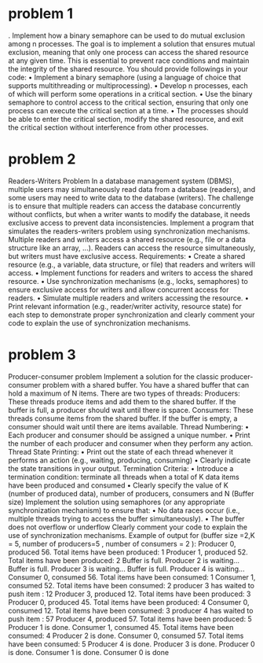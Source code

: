 # problem 1
. Implement how a binary semaphore can be used to do mutual exclusion among
n processes. The goal is to implement a solution that ensures mutual exclusion,
meaning that only one process can access the shared resource at any given time.
This is essential to prevent race conditions and maintain the integrity of the shared
resource. You should provide followings in your code:
• Implement a binary semaphore (using a language of choice that supports multithreading or multiprocessing).
• Develop n processes, each of which will perform some operations in a critical
section.
• Use the binary semaphore to control access to the critical section, ensuring
that only one process can execute the critical section at a time.
• The processes should be able to enter the critical section, modify the shared
resource, and exit the critical section without interference from other processes.
# problem 2
Readers-Writers Problem
In a database management system (DBMS), multiple users may simultaneously
read data from a database (readers), and some users may need to write data to
the database (writers). The challenge is to ensure that multiple readers can access
the database concurrently without conflicts, but when a writer wants to modify the
database, it needs exclusive access to prevent data inconsistencies.
Implement a program that simulates the readers-writers problem using synchronization mechanisms. Multiple readers and writers access a shared resource (e.g., file or
a data structure like an array, ...). Readers can access the resource simultaneously,
but writers must have exclusive access.
Requirements:
• Create a shared resource (e.g., a variable, data structure, or file) that readers
and writers will access.
• Implement functions for readers and writers to access the shared resource.
• Use synchronization mechanisms (e.g., locks, semaphores) to ensure exclusive
access for writers and allow concurrent access for readers.
• Simulate multiple readers and writers accessing the resource.
• Print relevant information (e.g., reader/writer activity, resource state) for each
step to demonstrate proper synchronization and clearly comment your code to
explain the use of synchronization mechanisms.
# problem 3
Producer-consumer problem
Implement a solution for the classic producer-consumer problem with a shared
buffer. You have a shared buffer that can hold a maximum of N items. There are
two types of threads:
Producers: These threads produce items and add them to the shared buffer. If
the buffer is full, a producer should wait until there is space.
Consumers: These threads consume items from the shared buffer. If the buffer is
empty, a consumer should wait until there are items available.
Thread Numbering:
• Each producer and consumer should be assigned a unique number.
• Print the number of each producer and consumer when they perform any
action.
Thread State Printing:
• Print out the state of each thread whenever it performs an action (e.g., waiting,
producing, consuming)
• Clearly indicate the state transitions in your output.
Termination Criteria:
• Introduce a termination condition: terminate all threads when a total of K
data items have been produced and consumed
• Clearly specify the value of K (number of produced data), number of producers,
consumers and N (Buffer size)
Implement the solution using semaphores (or any appropriate synchronization mechanism) to ensure that:
• No data races occur (i.e., multiple threads trying to access the buffer simultaneously).
• The buffer does not overflow or underflow
Clearly comment your code to explain the use of synchronization mechanisms.
Example of output for (buffer size =2,K = 5, number of producers=5 ,
number of consumers = 2 ):
Producer 0, produced 56. Total items have been produced: 1
Producer 1, produced 52. Total items have been produced: 2
Buffer is full. Producer 2 is waiting...
Buffer is full. Producer 3 is waiting...
Buffer is full. Producer 4 is waiting...
Consumer 0, consumed 56. Total items have been consumed: 1
Consumer 1, consumed 52. Total items have been consumed: 2
producer 3 has waited to push item : 12
Producer 3, produced 12. Total items have been produced: 3
Producer 0, produced 45. Total items have been produced: 4
Consumer 0, consumed 12. Total items have been consumed: 3
producer 4 has waited to push item : 57
Producer 4, produced 57. Total items have been produced: 5
Producer 1 is done.
Consumer 1, consumed 45. Total items have been consumed: 4
Producer 2 is done.
Consumer 0, consumed 57. Total items have been consumed: 5
Producer 4 is done.
Producer 3 is done.
Producer 0 is done.
Consumer 1 is done.
Consumer 0 is done
